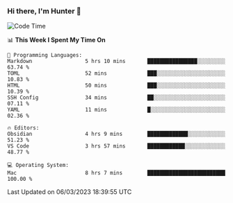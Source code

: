 ### Hi there, I'm Hunter 👋

<!--
**huntermatrix/huntermatrix** is a ✨ _special_ ✨ repository because its `README.md` (this file) appears on your GitHub profile.

Here are some ideas to get you started:

- 🔭 I’m currently working on ...
- 🌱 I’m currently learning ...
- 👯 I’m looking to collaborate on ...
- 🤔 I’m looking for help with ...
- 💬 Ask me about ...
- 📫 How to reach me: ...
- 😄 Pronouns: ...
- ⚡ Fun fact: ...
-->

<!--START_SECTION:waka-->
![Code Time](http://img.shields.io/badge/Code%20Time-24%20hrs%2058%20mins-blue)

📊 **This Week I Spent My Time On** 

```text
💬 Programming Languages: 
Markdown                 5 hrs 10 mins       ████████████████░░░░░░░░░   63.74 % 
TOML                     52 mins             ███░░░░░░░░░░░░░░░░░░░░░░   10.83 % 
HTML                     50 mins             ███░░░░░░░░░░░░░░░░░░░░░░   10.39 % 
SSH Config               34 mins             ██░░░░░░░░░░░░░░░░░░░░░░░   07.11 % 
YAML                     11 mins             █░░░░░░░░░░░░░░░░░░░░░░░░   02.36 % 

🔥 Editors: 
Obsidian                 4 hrs 9 mins        █████████████░░░░░░░░░░░░   51.23 % 
VS Code                  3 hrs 57 mins       ████████████░░░░░░░░░░░░░   48.77 % 

💻 Operating System: 
Mac                      8 hrs 7 mins        █████████████████████████   100.00 % 
```


 Last Updated on 06/03/2023 18:39:55 UTC
<!--END_SECTION:waka-->
